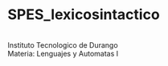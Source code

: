 # SPES_lexicosintactico 
<br> Instituto Tecnologico de Durango
<br> Materia: Lenguajes y Automatas I
